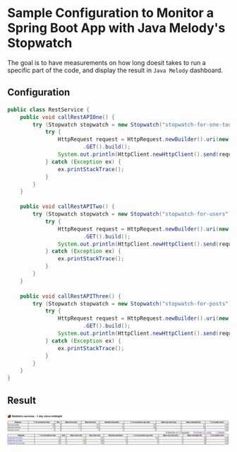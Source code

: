 # Sample Configuration to Monitor a Spring Boot App with Java Melody's Stopwatch

The goal is to have measurements on how long doesit takes to run a specific part of the code, and display the result in `Java Melody` dashboard.

## Configuration
```java
public class RestService {
    public void callRestAPIOne() {
        try (Stopwatch stopwatch = new Stopwatch("stopwatch-for-one-todo")) {
            try {
                HttpRequest request = HttpRequest.newBuilder().uri(new URI("https://jsonplaceholder.typicode.com/todos/1"))
                        .GET().build();
                System.out.println(HttpClient.newHttpClient().send(request, HttpResponse.BodyHandlers.ofString()).body());
            } catch (Exception ex) {
                ex.printStackTrace();
            }
        }
    }

    public void callRestAPITwo() {
        try (Stopwatch stopwatch = new Stopwatch("stopwatch-for-users")) {
            try {
                HttpRequest request = HttpRequest.newBuilder().uri(new URI("https://jsonplaceholder.typicode.com/users"))
                        .GET().build();
                System.out.println(HttpClient.newHttpClient().send(request, HttpResponse.BodyHandlers.ofString()).body());
            } catch (Exception ex) {
                ex.printStackTrace();
            }
        }
    }

    public void callRestAPIThree() {
        try (Stopwatch stopwatch = new Stopwatch("stopwatch-for-posts")) {
            try {
                HttpRequest request = HttpRequest.newBuilder().uri(new URI("https://jsonplaceholder.typicode.com/posts"))
                        .GET().build();
                System.out.println(HttpClient.newHttpClient().send(request, HttpResponse.BodyHandlers.ofString()).body());
            } catch (Exception ex) {
                ex.printStackTrace();
            }
        }
    }
}
```

## Result
![Dashboard](images/melody-stopwatch.png)